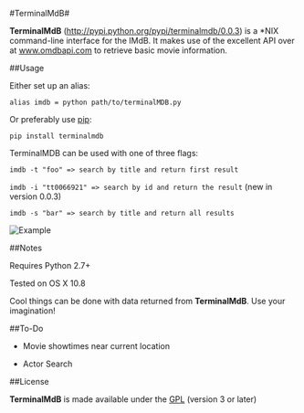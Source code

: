 #TerminalMdB#

**TerminalMdB** (http://pypi.python.org/pypi/terminalmdb/0.0.3) is a *NIX command-line interface for the IMdB. It makes use of the excellent API over at www.omdbapi.com to retrieve
basic movie information.

##Usage

Either set up an alias:

```alias imdb = python path/to/terminalMDB.py```

Or preferably use [pip](http://www.pip-installer.org/en/latest/installing.html):

```pip install terminalmdb```

TerminalMDB can be used with one of three flags:

```imdb -t "foo" => search by title and return first result```

```imdb -i "tt0066921" => search by id and return the result``` (new in version 0.0.3)

```imdb -s "bar" => search by title and return all results```


![Example](https://github.com/zacoppotamus/TerminaIMdB/raw/master/Screenshot.png)

##Notes

Requires Python 2.7+

Tested on OS X 10.8

Cool things can be done with data returned from **TerminalMdB**. Use your imagination!

##To-Do

* Movie showtimes near current location

* Actor Search

##License

**TerminalMdB** is made available under the [GPL](http://www.gnu.org/licenses/gpl.html) (version 3 or later) 
